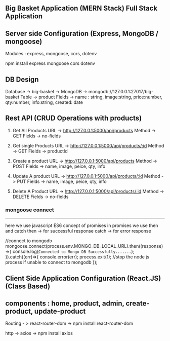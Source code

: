 Big Basket Application (MERN Stack) Full Stack Application
-------------------------------------------------------

Server side Configuration (Express, MongoDB / mongoose)
----------------------------------------------
Modules : express, mongoose, cors, dotenv

npm install express mongoose cors dotenv

DB Design
-----------
Database -> big-basket -> MongoDB ->  mongodb://127.0.0.1:27017/big-basket
Table -> product
Fields -> 
	name : string, 
	image:string, 
	price:number, 
	qty:number, 
	info:string, 
	created: date


Rest API (CRUD Operations with products)
-------------------------
1) Get All Products
	URL -> http://127.0.0.1:5000/api/products
	Method -> GET
	Fields ->  no-fields
	
2) Get single Products
	URL -> http://127.0.0.1:5000/api/products/:id
	Method -> GET
	Fields ->  productId
	
3) Create a product
	URL -> http://127.0.0.1:5000/api/products
	Method -> POST
	Fields -> name, image, peice, qty, info

4) Update A product
	URL -> http://127.0.0.1:5000/api/products/:id
	Method -> PUT
	Fields -> name, image, peice, qty, info

5) Delete A Product
	URL -> http://127.0.0.1:5000/api/products/:id
	Method -> DELETE
	Fields -> no-fields





### mongoose connect
--------------------------
here we use javascript ES6 concept of promises
in promises we use then and catch
then -> for successful response
catch -> for error response

//connect to mongodb
mongoose.connect(process.env.MONGO_DB_LOCAL_URL).then((response)=>{
    console.log(`Connected to Mongo DB Successfully.......`);
}).catch((err)=>{
    console.error(err);
    process.exit(1); //stop the node js process if unable to connect to mongodb 
});




Client Side Application Configuration (React.JS) (Class Based)
------------------------------------------------
components : home, product, admin, create-product, update-product
---------------------------------------

Routing - > react-router-dom -> npm install react-router-dom

http -> axios -> npm install axios